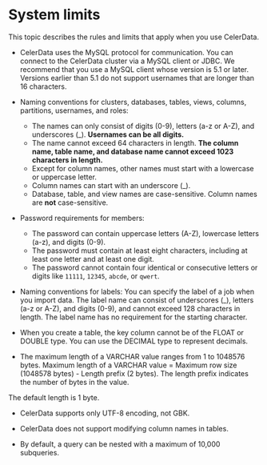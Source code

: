 # System limits

This topic describes the rules and limits that apply when you use CelerData.

- CelerData uses the MySQL protocol for communication. You can connect to the CelerData cluster via a MySQL client or JDBC. We recommend that you use a MySQL client whose version is 5.1 or later. Versions earlier than 5.1 do not support usernames that are longer than 16 characters.

- Naming conventions for clusters, databases, tables, views, columns, partitions, usernames, and roles:

  - The names can only consist of digits (0-9), letters (a-z or A-Z), and underscores (\_). **Usernames can be all digits.**
  - The name cannot exceed 64 characters in length. **The column name, table name, and database name cannot exceed 1023 characters in length.**
  - Except for column names, other names must start with a lowercase or uppercase letter.
  - Column names can start with an underscore (\_).
  - Database, table, and view names are case-sensitive. Column names are **not** case-sensitive.

- Password requirements for members:

  - The password can contain uppercase letters (A-Z), lowercase letters (a-z), and digits (0-9).
  - The password must contain at least eight characters, including at least one letter and at least one digit.
  - The password cannot contain four identical or consecutive letters or digits like `11111`, `12345`, `abcde`, or `qwert`.

- Naming conventions for labels:
  You can specify the label of a job when you import data. The label name can consist of underscores (\_), letters (a-z or A-Z), and digits (0-9), and cannot exceed 128 characters in length. The label name has no requirement for the starting character.

- When you create a table, the key column cannot be of the FLOAT or DOUBLE type. You can use the DECIMAL type to represent decimals.

- The maximum length of a VARCHAR value ranges from 1 to 1048576 bytes. Maximum length of a VARCHAR value = Maximum row size (1048578 bytes) - Length prefix (2 bytes). The length prefix indicates the number of bytes in the value.

The default length is 1 byte.

- CelerData supports only UTF-8 encoding, not GBK.

- CelerData does not support modifying column names in tables.

- By default, a query can be nested with a maximum of 10,000 subqueries.
